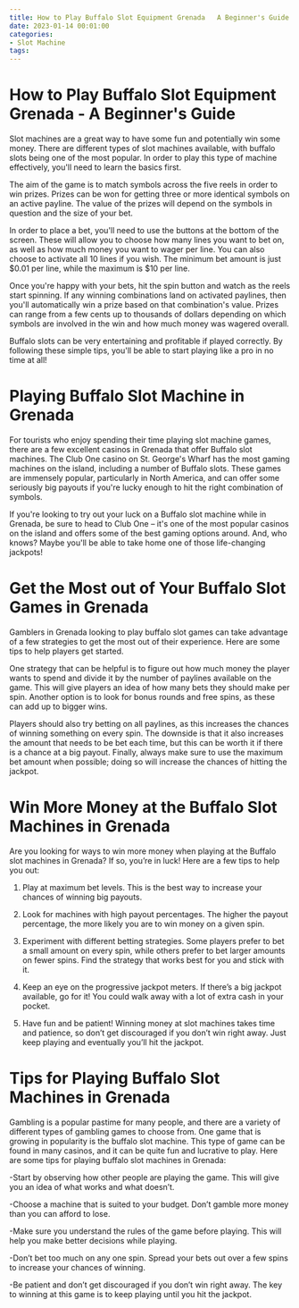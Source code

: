 ```yaml
---
title: How to Play Buffalo Slot Equipment Grenada   A Beginner's Guide 
date: 2023-01-14 00:01:00
categories:
- Slot Machine
tags:
---
```



#  How to Play Buffalo Slot Equipment Grenada - A Beginner's Guide 

Slot machines are a great way to have some fun and potentially win some money. There are different types of slot machines available, with buffalo slots being one of the most popular. In order to play this type of machine effectively, you'll need to learn the basics first.

The aim of the game is to match symbols across the five reels in order to win prizes. Prizes can be won for getting three or more identical symbols on an active payline. The value of the prizes will depend on the symbols in question and the size of your bet.

In order to place a bet, you'll need to use the buttons at the bottom of the screen. These will allow you to choose how many lines you want to bet on, as well as how much money you want to wager per line. You can also choose to activate all 10 lines if you wish. The minimum bet amount is just $0.01 per line, while the maximum is $10 per line.

Once you're happy with your bets, hit the spin button and watch as the reels start spinning. If any winning combinations land on activated paylines, then you'll automatically win a prize based on that combination's value. Prizes can range from a few cents up to thousands of dollars depending on which symbols are involved in the win and how much money was wagered overall.

Buffalo slots can be very entertaining and profitable if played correctly. By following these simple tips, you'll be able to start playing like a pro in no time at all!

#  Playing Buffalo Slot Machine in Grenada 

For tourists who enjoy spending their time playing slot machine games, there are a few excellent casinos in Grenada that offer Buffalo slot machines. The Club One casino on St. George's Wharf has the most gaming machines on the island, including a number of Buffalo slots. These games are immensely popular, particularly in North America, and can offer some seriously big payouts if you're lucky enough to hit the right combination of symbols.

If you're looking to try out your luck on a Buffalo slot machine while in Grenada, be sure to head to Club One – it's one of the most popular casinos on the island and offers some of the best gaming options around. And, who knows? Maybe you'll be able to take home one of those life-changing jackpots!

#  Get the Most out of Your Buffalo Slot Games in Grenada 

Gamblers in Grenada looking to play buffalo slot games can take advantage of a few strategies to get the most out of their experience. Here are some tips to help players get started.

One strategy that can be helpful is to figure out how much money the player wants to spend and divide it by the number of paylines available on the game. This will give players an idea of how many bets they should make per spin. Another option is to look for bonus rounds and free spins, as these can add up to bigger wins.

Players should also try betting on all paylines, as this increases the chances of winning something on every spin. The downside is that it also increases the amount that needs to be bet each time, but this can be worth it if there is a chance at a big payout. Finally, always make sure to use the maximum bet amount when possible; doing so will increase the chances of hitting the jackpot.

#  Win More Money at the Buffalo Slot Machines in Grenada 

Are you looking for ways to win more money when playing at the Buffalo slot machines in Grenada? If so, you’re in luck! Here are a few tips to help you out:

1. Play at maximum bet levels. This is the best way to increase your chances of winning big payouts.

2. Look for machines with high payout percentages. The higher the payout percentage, the more likely you are to win money on a given spin.

3. Experiment with different betting strategies. Some players prefer to bet a small amount on every spin, while others prefer to bet larger amounts on fewer spins. Find the strategy that works best for you and stick with it.

4. Keep an eye on the progressive jackpot meters. If there’s a big jackpot available, go for it! You could walk away with a lot of extra cash in your pocket.

5. Have fun and be patient! Winning money at slot machines takes time and patience, so don’t get discouraged if you don’t win right away. Just keep playing and eventually you’ll hit the jackpot.

#  Tips for Playing Buffalo Slot Machines in Grenada

Gambling is a popular pastime for many people, and there are a variety of different types of gambling games to choose from. One game that is growing in popularity is the buffalo slot machine. This type of game can be found in many casinos, and it can be quite fun and lucrative to play. Here are some tips for playing buffalo slot machines in Grenada:

-Start by observing how other people are playing the game. This will give you an idea of what works and what doesn’t.

-Choose a machine that is suited to your budget. Don’t gamble more money than you can afford to lose.

-Make sure you understand the rules of the game before playing. This will help you make better decisions while playing.

-Don’t bet too much on any one spin. Spread your bets out over a few spins to increase your chances of winning.

-Be patient and don’t get discouraged if you don’t win right away. The key to winning at this game is to keep playing until you hit the jackpot.
